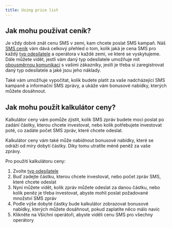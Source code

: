 ```yaml
---
title: Using price list  
---
```


## Jak mohu používat ceník?
Je vždy dobré znát cenu SMS v zemi, kam chcete poslat SMS kampaň. Náš [SMS ceník](https://www.bulkgate.com/cs/cena-sms) vám dává celkový přehled o tom, kolik jaká je cena SMS pro každý [typ odesílatele](sender-type.md#co-je-typ-odesílatele-a-jak-ho-můžu-použít) a operátora v každé zemi, ve které se vyskytujeme. Dále můžete vidět, jestli vám daný typ odesílatele umožňuje mít [obousměrnou komunikaci](https://www.bulkgate.com/cs/reseni/obousmerna-sms/) s vašimi zákazníky, jestli je třeba si zaregistrovat daný typ odesílatele a jaké jsou jeho náklady.

Také vám umožňuje vypočítat, kolik budete platit za vaše nadcházející SMS kampaně a informační SMS zprávy, a ukáže vám bonusové nabídky, kterých můžete dosáhnout. 


## Jak mohu použít kalkulátor ceny?
Kalkulátor ceny vám pomůže zjistit, kolik SMS zpráv budete moci poslat po zadání částky, kterou chcete investovat, nebo kolik potřebujete investovat poté, co zadáte počet SMS zpráv, které chcete odeslat.

Kalkulátor ceny vám také může nabídnout bonusové nabídky, které se odráží od míry dobytí částky. Díky tomu utratíte méně peněž za vaše zprávy.

Pro použití kalkulátoru ceny:
1.	Zvolte [typ odesílatele](sender-type.md#co-je-typ-odesílatele-a-jak-ho-můžu-použít)
2.	Buď zadejte částku, kterou chcete investovat, nebo počet zpráv SMS, které chcete odeslat
3.	Nyní můžete vidět, kolik zpráv můžete odeslat za danou částku, nebo kolik peněz je třeba investovat, abyste mohli poslat požadované množství SMS zpráv
4.	Podle výše dobyté částky bude kalkulátor zobrazovat bonusové nabídky, kterých můžete dosáhnout, pokud zaplatíte něco málo navíc
5.	Klikněte na Všichni operátoři, abyste viděli cenu SMS pro všechny operátory

